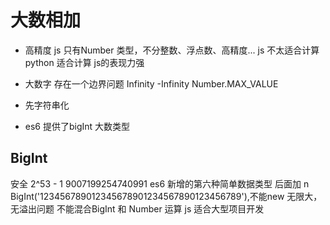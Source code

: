# 大数相加

- 高精度 
  js 只有Number 类型，不分整数、浮点数、高精度...
  js 不太适合计算  python  适合计算
  js的表现力强
- 大数字
  存在一个边界问题
  Infinity
  -Infinity
  Number.MAX_VALUE

- 先字符串化
  

- es6  提供了bigInt  大数类型

## BigInt  
  安全 2^53 - 1   9007199254740991
  es6 新增的第六种简单数据类型
  后面加 n 
  BigInt('123456789012345678901234567890123456789'),不能new
  无限大， 无溢出问题
  不能混合BigInt 和 Number 运算
  js 适合大型项目开发